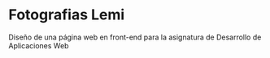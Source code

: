 # Fotografias Lemi
Diseño de una página web en front-end para la asignatura de Desarrollo de Aplicaciones Web
